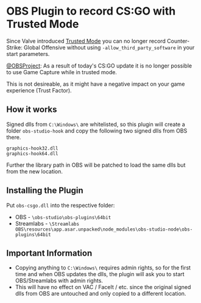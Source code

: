 # OBS Plugin to record CS:GO with Trusted Mode

Since Valve introduced [Trusted Mode](https://blog.counter-strike.net/index.php/2020/07/30991/) you can no longer record Counter-Strike: Global Offensive without using `-allow_third_party_software` in your start parameters.

[@OBSProject](https://twitter.com/OBSProject/status/1281016442733854725): As a result of today's CS:GO update it is no longer possible to use Game Capture while in trusted mode.

This is not desireable, as it might have a negative impact on your game experience (Trust Factor).

## How it works

Signed dlls from `C:\Windows\` are whitelisted, so this plugin will create a folder `obs-studio-hook` and copy the following two signed dlls from OBS there.

```
graphics-hook32.dll
graphics-hook64.dll
```

Further the library path in OBS will be patched to load the same dlls but from the new location.

## Installing the Plugin

Put `obs-csgo.dll` into the respective folder:
* OBS - `\obs-studio\obs-plugins\64bit`
* Streamlabs - `\Streamlabs OBS\resources\app.asar.unpacked\node_modules\obs-studio-node\obs-plugins\64bit`

## Important Information

* Copying anything to `C:\Windows\` requires admin rights, so for the first time and when OBS updates the dlls, the plugin will ask you to start OBS/Streamlabs with admin rights.
* This will have no effect on VAC / FaceIt / etc. since the original signed dlls from OBS are untouched and only copied to a different location.
